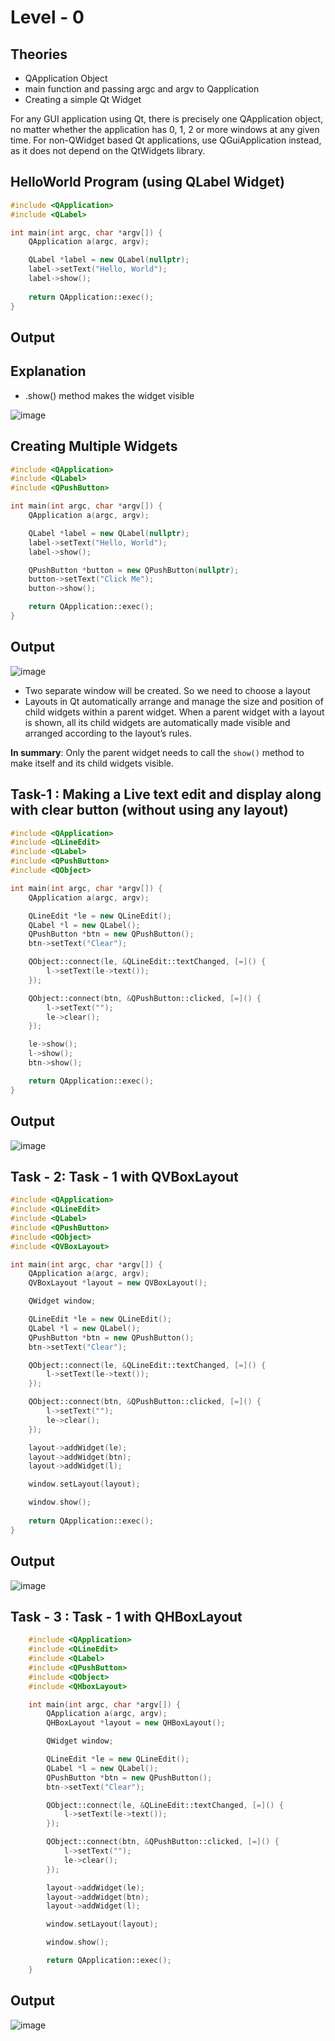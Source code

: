 # Level - 0

## Theories
- QApplication Object
- main function and passing argc and argv to Qapplication
- Creating a simple Qt Widget

For any GUI application using Qt, there is precisely one QApplication object, no matter whether the application has 0, 1, 2 or more windows at any given time. For non-QWidget based Qt applications, use QGuiApplication instead, as it does not depend on the QtWidgets library.

## HelloWorld Program (using QLabel Widget)
```cpp
#include <QApplication>
#include <QLabel>

int main(int argc, char *argv[]) {
    QApplication a(argc, argv);

    QLabel *label = new QLabel(nullptr);
    label->setText("Hello, World");
    label->show();
    
    return QApplication::exec();
}
```

## Output

## Explanation
- .show() method makes the widget visible

![image](https://github.com/user-attachments/assets/8f40a638-3ac3-4e12-a64b-6d91d3690355)

## Creating Multiple Widgets
```cpp
#include <QApplication>
#include <QLabel>
#include <QPushButton>

int main(int argc, char *argv[]) {
    QApplication a(argc, argv);

    QLabel *label = new QLabel(nullptr);
    label->setText("Hello, World");
    label->show();

    QPushButton *button = new QPushButton(nullptr);
    button->setText("Click Me");
    button->show();

    return QApplication::exec();
}
```

## Output
![image](https://github.com/user-attachments/assets/50a50048-2e8b-4e07-b3c3-5a3c9cc47f35)

- Two separate window will be created. So we need to choose a layout
- Layouts in Qt automatically arrange and manage the size and position of child widgets within a parent widget. When a parent widget with a layout is shown, all its child widgets are automatically made visible and arranged according to the layout’s rules. 

**In summary**: Only the parent widget needs to call the `show()` method to make itself and its child widgets visible. 


## Task-1 : Making a Live text edit and display along with clear button (without using any layout)

```cpp
#include <QApplication>
#include <QLineEdit>
#include <QLabel>
#include <QPushButton>
#include <QObject>

int main(int argc, char *argv[]) {
    QApplication a(argc, argv);

    QLineEdit *le = new QLineEdit();
    QLabel *l = new QLabel();
    QPushButton *btn = new QPushButton();
    btn->setText("Clear");

    QObject::connect(le, &QLineEdit::textChanged, [=]() {
        l->setText(le->text());
    });

    QObject::connect(btn, &QPushButton::clicked, [=]() {
        l->setText("");
        le->clear();
    });

    le->show();
    l->show();
    btn->show();

    return QApplication::exec();
}

```
## Output

![image](https://github.com/user-attachments/assets/9d1e3b4c-74cf-42be-b1c4-367bf3d89c71)

## Task - 2: Task - 1 with QVBoxLayout

```cpp
#include <QApplication>
#include <QLineEdit>
#include <QLabel>
#include <QPushButton>
#include <QObject>
#include <QVBoxLayout>

int main(int argc, char *argv[]) {
    QApplication a(argc, argv);
    QVBoxLayout *layout = new QVBoxLayout();

    QWidget window;

    QLineEdit *le = new QLineEdit();
    QLabel *l = new QLabel();
    QPushButton *btn = new QPushButton();
    btn->setText("Clear");

    QObject::connect(le, &QLineEdit::textChanged, [=]() {
        l->setText(le->text());
    });

    QObject::connect(btn, &QPushButton::clicked, [=]() {
        l->setText("");
        le->clear();
    });

    layout->addWidget(le);
    layout->addWidget(btn);
    layout->addWidget(l);

    window.setLayout(layout);

    window.show();
    
    return QApplication::exec();
}
```
## Output

![image](https://github.com/user-attachments/assets/2803f9d7-1460-4d00-93ac-dadcbe9e5feb)

## Task - 3 : Task - 1 with QHBoxLayout

```cpp
    #include <QApplication>
    #include <QLineEdit>
    #include <QLabel>
    #include <QPushButton>
    #include <QObject>
    #include <QHboxLayout>

    int main(int argc, char *argv[]) {
        QApplication a(argc, argv);
        QHBoxLayout *layout = new QHBoxLayout();

        QWidget window;

        QLineEdit *le = new QLineEdit();
        QLabel *l = new QLabel();
        QPushButton *btn = new QPushButton();
        btn->setText("Clear");

        QObject::connect(le, &QLineEdit::textChanged, [=]() {
            l->setText(le->text());
        });

        QObject::connect(btn, &QPushButton::clicked, [=]() {
            l->setText("");
            le->clear();
        });

        layout->addWidget(le);
        layout->addWidget(btn);
        layout->addWidget(l);

        window.setLayout(layout);

        window.show();

        return QApplication::exec();
    }

```

## Output

![image](https://github.com/user-attachments/assets/b6368c87-7af5-4947-ad86-38cb4ae62ba8)
